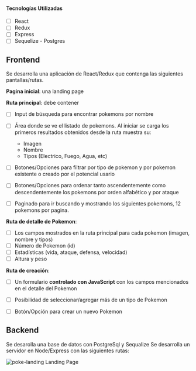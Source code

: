 

#### Tecnologías Utilizadas

- [ ] React
- [ ] Redux
- [ ] Express
- [ ] Sequelize - Postgres

## Frontend

Se desarrolla una aplicación de React/Redux que contenga las siguientes pantallas/rutas.

__Pagina inicial__:  una landing page



__Ruta principal__: debe contener

- [ ] Input de búsqueda para encontrar pokemons por nombre 
- [ ] Área donde se ve el listado de pokemons. Al iniciar se carga los primeros resultados obtenidos desde la ruta muestra su:
  - Imagen
  - Nombre
  - Tipos (Electrico, Fuego, Agua, etc)
- [ ] Botones/Opciones para filtrar por tipo de pokemon y por pokemon existente o creado por el potencial usario
- [ ] Botones/Opciones para ordenar tanto ascendentemente como descendentemente los pokemons por orden alfabético y por ataque
- [ ] Paginado para ir buscando y mostrando los siguientes pokemons, 12 pokemons por pagina.



__Ruta de detalle de Pokemon__: 

- [ ] Los campos mostrados en la ruta principal para cada pokemon (imagen, nombre y tipos)
- [ ] Número de Pokemon (id)
- [ ] Estadísticas (vida, ataque, defensa, velocidad)
- [ ] Altura y peso

__Ruta de creación__: 

- [ ] Un formulario __controlado con JavaScript__ con los campos mencionados en el detalle del Pokemon
- [ ] Posibilidad de seleccionar/agregar más de un tipo de Pokemon
- [ ] Botón/Opción para crear un nuevo Pokemon




## Backend
Se desarolla una base de datos con PostgreSql y Sequalize
Se desarrolla un servidor en Node/Express con las siguientes rutas:


![poke-landing](https://user-images.githubusercontent.com/92520469/193912485-773a1b52-6679-4f87-aca9-a12cd3bcb0b9.png) Landing Page



